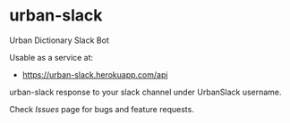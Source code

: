 # urban-slack
Urban Dictionary Slack Bot

Usable as a service at:
- https://urban-slack.herokuapp.com/api

urban-slack response to your slack channel under UrbanSlack username.

Check *Issues* page for bugs and feature requests.
